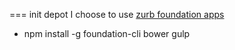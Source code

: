 === init depot
I choose to use [zurb foundation apps](http://foundation.zurb.com/apps/getting-started.html)
- npm install -g foundation-cli bower gulp
